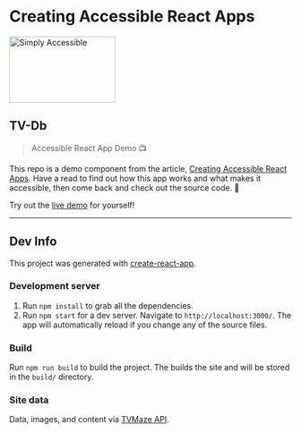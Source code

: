 # Creating Accessible React Apps

<img src="http://simplyaccessible.com/wordpress/wp-content/themes/sa-wp-2014/images/logo.svg" width="189" height="118" alt="Simply Accessible">

## TV-Db

> Accessible React App Demo 📺

This repo is a demo component from the article, [Creating Accessible React Apps](https://simplyaccessible.com/article/creaing-accessible-react-apps/). Have a read to find out how this app works and what makes it accessible, then come back and check out the source code. 🙂

Try out the [live demo](https://simplyaccessible.github.io/tv-db/) for yourself!

---

## Dev Info

This project was generated with [create-react-app](https://github.com/facebookincubator/create-react-app).

### Development server

1. Run `npm install` to grab all the dependencies.
2. Run `npm start` for a dev server. Navigate to `http://localhost:3000/`. The app will automatically reload if you change any of the source files.

### Build

Run `npm run build` to build the project. The builds the site and will be stored in the `build/` directory.

### Site data

Data, images, and content via [TVMaze API](https://tvmaze.com/api).
